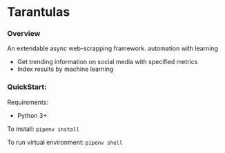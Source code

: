 # Tarantulas
### Overview
An extendable async web-scrapping framework. automation with learning
* Get trending information on social media with specified metrics
* Index results by machine learning


### QuickStart:
Requirements:
* Python 3+

To install:
`pipenv install`

To run virtual environment:
`pipenv shell`